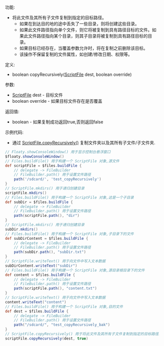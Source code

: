 功能:

+ 将此文件及其所有子文件复制到指定的目标路径。
    + 如果在到达目的地的途中丢失了一些目录，则将创建这些目录。
    + 如果此文件路径指向单个文件，则它将被复制到具有路径目标的文件。如果此文件路径指向某个目录，则其子目录将被复制到具有路径目标的目录。
    + 如果目标已经存在，当覆盖参数允许时，将在复制之前删除该目标。
    + 该操作不保留复制的文件属性，如创建/修改日期、权限等。

定义:

+ boolean copyRecursively([ScriptFile](/API/File/ScriptFile/README.md) dest, boolean override)

参数:

+ [ScriptFile](/API/File/ScriptFile/README.md) dest - 目标文件
+ boolean override - 如果目标文件存在是否覆盖

返回值:

+ boolean - 如果复制成功返回true,否则返回false

示例代码:

+ 通过 [ScriptFile.copyRecursively()](/API/File/ScriptFile/README.md?id=copyRecursively)
  复制文件夹以及其所有子文件/子文件夹.

```groovy
// Floaty.showConsoleWindow() 用于显示控制台悬浮窗口
$floaty.showConsoleWindow()
// Files.buildFile() 用于构建一个 ScriptFile 对象,源文件
def scriptFile = $files.buildFile {
    // delegate -> FileBuilder
    // FileBuilder.path() 用于设置文件路径
    path('/sdcard/', 'test_copyRecursively')
}
// ScriptFile.mkdirs() 用于递归创建目录
scriptFile.mkdirs()
// Files.buildFile() 用于构建一个 ScriptFile 对象,这是一个子目录
def subDir = $files.buildFile {
    // delegate -> FileBuilder
    // FileBuilder.path() 用于设置文件路径
    path(scriptFile.path(), "dir")
}
// ScriptFile.mkdirs() 用于递归创建目录
subDir.mkdirs()
// Files.buildFile() 用于构建一个 ScriptFile 对象,子目录下的文件
def subDirContent = $files.buildFile {
    // delegate -> FileBuilder
    // FileBuilder.path() 用于设置文件路径
    path(subDir.path(), "subDir.txt")
}
// ScriptFile.writeText() 用于向文件中写入文本数据
subDirContent.writeText("subDir")
// Files.buildFile() 用于构建一个 ScriptFile 对象,源目录根目录下的文件
def content = $files.buildFile {
    // delegate -> FileBuilder
    // FileBuilder.path() 用于设置文件路径
    path(scriptFile.path(), "content.txt")
}
// ScriptFile.writeText() 用于向文件中写入文本数据
content.writeText("content")
// Files.buildFile() 用于构建一个 ScriptFile 对象,目的文件
def dest = $files.buildFile {
    // delegate -> FileBuilder
    // FileBuilder.path() 用于设置文件路径
    path("/sdcard/", "test_copyRecursively_bak")
}
// ScriptFile.copyRecursively() 用于将此文件及其所有子文件复制到指定的目标路径。
scriptFile.copyRecursively(dest, true)
```